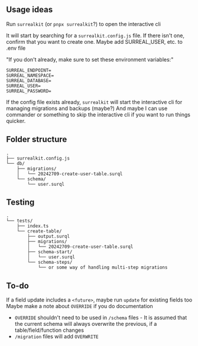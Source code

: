 ## Usage ideas

Run `surrealkit` (or `pnpx surrealkit`?) to open the interactive cli

It will start by searching for a `surrealkit.config.js` file. If there isn't one, confirm that you
want to create one. Maybe add SURREAL_USER, etc. to .env file

"If you don't already, make sure to set these environment variables:"

```
SURREAL_ENDPOINT=
SURREAL_NAMESPACE=
SURREAL_DATABASE=
SURREAL_USER=
SURREAL_PASSWORD=
```

If the config file exists already, `surrealkit` will start
the interactive cli for managing migrations and backups (maybe?)
And maybe I can use commander or something to skip the interactive cli if you want to run things quicker.

## Folder structure

```
.
├── surrealkit.config.js
└── db/
    ├── migrations/
    │   └── 20242709-create-user-table.surql
    └── schema/
        └── user.surql
```

## Testing

```
.
└── tests/
    ├── index.ts
    └── create-table/
        ├── output.surql
        ├── migrations/
        │   └── 20242709-create-user-table.surql
        ├── schema-start/
        │   └── user.surql
        └── schema-steps/
            └── or some way of handling multi-step migrations
```

## To-do

If a field update includes a `<future>`, maybe run `update` for existing fields too
Maybe make a note about `OVERRIDE` if you do documentation

- `OVERRIDE` shouldn't need to be used in `/schema` files - It is assumed that the current schema will always overwrite the previous, if a table/field/function changes
- `/migration` files will add `OVERWRITE`
